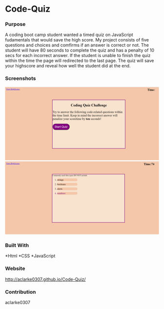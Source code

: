 # Code-Quiz

### Purpose
A coding boot camp student wanted a timed quiz on JavaScript fudamentals that would save the high score. My project consists of five questions and choices and comfirms if an answer is correct or not. The student will have 80 seconds to complete the quiz and has a penalty of 10 secs for each incorrect answer. If the student is unable to finish the quiz within the time the page will redirected to the last page. The quiz will save your highscore and reveal how well the student did at the end. 

### Screenshots
![screenshot1](./assets/images/Screenshot1.png)
![screenshot2](./assets/images/Screenshot2.png)

### Built With
*Html
*CSS
*JavaScript

### Website
http://aclarke0307.github.io/Code-Quiz/

### Contribution
aclarke0307
